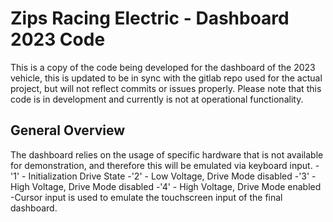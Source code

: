 # Zips Racing Electric - Dashboard 2023 Code
This is a copy of the code being developed for the dashboard of the 2023 vehicle, this is updated to be in sync with the gitlab repo used for the actual project, but will not reflect commits or issues properly. Please note that this code is in development and currently is not at operational functionality.
## General Overview
The dashboard relies on the usage of specific hardware that is not available for demonstration, and therefore this will be emulated via keyboard input.
-'1' - Initialization Drive State
-'2' - Low Voltage, Drive Mode disabled
-'3' - High Voltage, Drive Mode disabled
-'4' - High Voltage, Drive Mode enabled
-Cursor input is used to emulate the touchscreen input of the final dashboard.